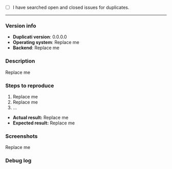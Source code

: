 <!--
This is a bug report template. By following the instructions below and filling out the sections with your information, you will help the developers to get all the necessary data to fix your issue.
You may remove sections that aren't relevant to your particular case. You can also preview your report before submitting it.
-->

<!-- Let's begin with a checklist: Please search to see if an issue has already been created for your report. Replace the empty checkbox [ ] below with a checked one [x] if you already searched for duplicate bugs. -->
- [ ] I have searched open and closed issues for duplicates.

----------------------------------------

### Version info
- **Duplicati version**: <!-- What version of Duplicati are you using? Please replace the version tag below. -->
0.0.0.0
- **Operating system**: <!-- Ex: Windows 10, macOS 10.12, Debian or Ubuntu, Fedora or RedHat, etc. -->
Replace me
- **Backend**: <!-- Ex: Amazon S3, OneDrive, Google Drive, FTP, WebDAV, local, etc. -->
Replace me

### Description <!-- Describe the issue that you are experiencing below. -->
Replace me

### Steps to reproduce <!-- List the steps to reproduce the bug if possible. -->
1. Replace me
2. Replace me
3. ...

- **Actual result:** <!-- Describe what happens after you run the steps above (i.e. buggy behavior). -->
Replace me
- **Expected result:** <!-- Describe what should happen after you run the steps above (i.e. corrected behavior) -->
Replace me

### Screenshots <!-- You can drag & drop or paste your images below. -->
Replace me

### Debug log <!-- Posting a debug log helps the developers find and fix your issue more easily. Please wrap your code in code blocks. -->
```

```
